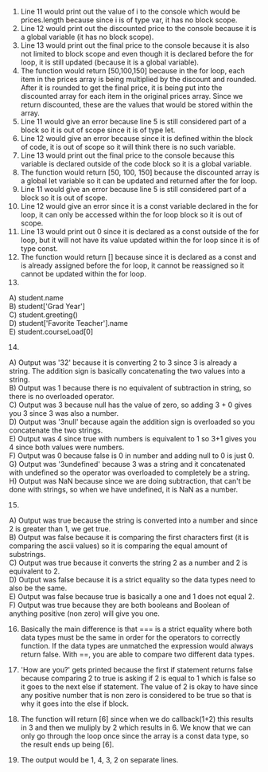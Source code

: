1. Line 11 would print out the value of i to the console which would be prices.length because since i is of type var, it has no block scope.
2. Line 12 would print out the discounted price to the console because it is a global variable (it has no block scope).
3. Line 13 would print out the final price to the console because it is also not limited to block scope and even though it is declared before the for loop, it is still updated (because it is a global variable).
4. The function would return [50,100,150] because in the for loop, each item in the prices array is being multiplied by the discount and rounded. After it is rounded to get the final price, it is being put into the discounted array for each item in the original prices array. Since we return discounted, these are the values that would be stored within the array.
5. Line 11 would give an error because line 5 is still considered part of a block so it is out of scope since it is of type let.
6. Line 12 would give an error because since it is defined within the block of code, it is out of scope so it will think there is no such variable.
7. Line 13 would print out the final price to the console because this variable is declared outside of the code block so it is a global variable.
8. The function would return [50, 100, 150] because the discounted array is a global let variable so it can be updated and returned after the for loop.
9. Line 11 would give an error because line 5 is still considered part of a block so it is out of scope.
10. Line 12 would give an error since it is a const variable declared in the for loop, it can only be accessed within the for loop block so it is out of scope.
11. Line 13 would print out 0 since it is declared as a const outside of the for loop, but it will not have its value updated within the for loop since it is of type const.
12. The function would return [] because since it is declared as a const and is already assigned before the for loop, it cannot be reassigned so it cannot be updated within the for loop.
13.

A) student.name  
B) student['Grad Year']   
C) student.greeting()   
D) student['Favorite Teacher'].name     
E) student.courseLoad[0]

14.

A) Output was '32' because it is converting 2 to 3 since 3 is already a string. The addition sign is basically concatenating the two values into a string.   
B) Output was 1 because there is no equivalent of subtraction in string, so there is no overloaded operator.  
C) Output was 3 because null has the value of zero, so adding 3 + 0 gives you 3 since 3 was also a number.  
D) Output was '3null' because again the addition sign is overloaded so you concatenate the two strings.  
E) Output was 4 since true with numbers is equivalent to 1 so 3+1 gives you 4 since both values were numbers.  
F) Output was 0 because false is 0 in number and adding null to 0 is just 0.  
G) Output was '3undefined' because 3 was a string and it concatenated with undefined so the operator was overloaded to completely be a string.  
H) Output was NaN because since we are doing subtraction, that can't be done with strings, so when we have undefined, it is NaN as a number.  

15.

A) Output was true because the string is converted into a number and since 2 is greater than 1, we get true.   
B) Output was false because it is comparing the first characters first (it is comparing the ascii values) so it is comparing the equal amount of substrings.   
C) Output was true because it converts the string 2 as a number and 2 is equivalent to 2.   
D) Output was false because it is a strict equality so the data types need to also be the same.   
E) Output was false because true is basically a one and 1 does not equal 2.    
F) Output was true because they are both booleans and Boolean of anything positive (non zero) will give you one.   

16. Basically the main difference is that === is a strict equality where both data types must be the same in order for the operators to correctly function. If the data types are unmatched the expression would always return false. With ==, you are able to compare two different data types.    

17. 'How are you?' gets printed because the first if statement returns false because comparing 2 to true is asking if 2 is equal to 1 which is false so it goes to the next else if statement. The value of 2 is okay to have since any positive number that is non zero is considered to be true so that is why it goes into the else if block.   

19. The function will return [6] since when we do callback(1+2) this results in 3 and then we muliply by 2 which results in 6. We know that we can only go through the loop once since the array is a const data type, so the result ends up being [6].
21. The output would be 1, 4, 3, 2 on separate lines.
